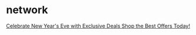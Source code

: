 # network
[Celebrate New Year's Eve with Exclusive Deals Shop the Best Offers Today!](https://qubyk.com/blog/celebrate-new-years-eve-with-exclusive-deals)
